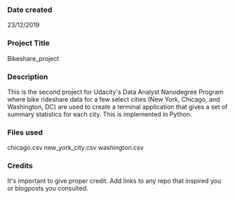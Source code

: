 ### Date created
23/12/2019

### Project Title
Bikeshare_project

### Description
This is the second project for Udacity's Data Analyst Nanodegree Program where bike rideshare data for a few select cities (New York, Chicago, and Washington, DC) are used to create a terminal application that gives a set of summary statistics for each city. This is implemented in Python.

### Files used
chicago.csv
new_york_city.csv
washington.csv

### Credits
It's important to give proper credit. Add links to any repo that inspired you or blogposts you consulted.

